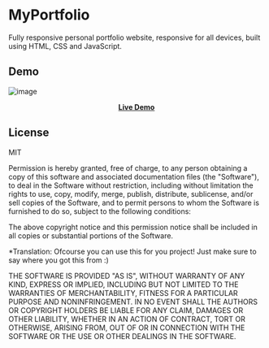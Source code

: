 # MyPortfolio 

Fully responsive personal portfolio website, responsive for all devices, built using HTML, CSS and JavaScript.


## Demo

![image](https://github.com/user-attachments/assets/631acfd8-581f-40e7-9977-9ee6111b8a55)

<p align="center">
  <a href="https://vladimirsitozi.github.io/MyPortfolio/"><strong><ion-icon name="enter-outline"></ion-icon> Live Demo</strong></a>
</p>


## License

MIT

Permission is hereby granted, free of charge, to any person obtaining a copy of this software and associated documentation files (the "Software"), to deal in the Software without restriction, including without limitation the rights to use, copy, modify, merge, publish, distribute, sublicense, and/or sell copies of the Software, and to permit persons to whom the Software is furnished to do so, subject to the following conditions:

The above copyright notice and this permission notice shall be included in all copies or substantial portions of the Software.

*Translation: Ofcourse you can use this for you project! Just make sure to say where you got this from :)

THE SOFTWARE IS PROVIDED "AS IS", WITHOUT WARRANTY OF ANY KIND, EXPRESS OR IMPLIED, INCLUDING BUT NOT LIMITED TO THE WARRANTIES OF MERCHANTABILITY, FITNESS FOR A PARTICULAR PURPOSE AND NONINFRINGEMENT. IN NO EVENT SHALL THE AUTHORS OR COPYRIGHT HOLDERS BE LIABLE FOR ANY CLAIM, DAMAGES OR OTHER LIABILITY, WHETHER IN AN ACTION OF CONTRACT, TORT OR OTHERWISE, ARISING FROM, OUT OF OR IN CONNECTION WITH THE SOFTWARE OR THE USE OR OTHER DEALINGS IN THE SOFTWARE.


